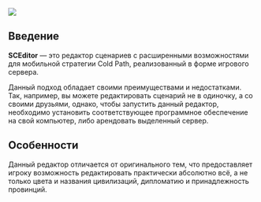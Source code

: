 ![](https://github.com/eternallumiere/images/blob/main/logo.png?raw=true)
## Введение
**SCEditor** — это редактор сценариев с расширенными возможностями для мобильной стратегии Cold Path, реализованный в форме игрового сервера. 

Данный подход обладает своими преимуществами и недостатками. Так, например, вы можете редактировать сценарий не в одиночку, а со своими друзьями, однако, чтобы запустить данный редактор, необходимо установить соответствующее программное обеспечение на свой компьютер, либо арендовать выделенный сервер.

## Особенности
Данный редактор отличается от оригинального тем, что предоставляет игроку возможность редактировать практически абсолютно всё, а не только цвета и названия цивилизаций, дипломатию и принадлежность провинций.